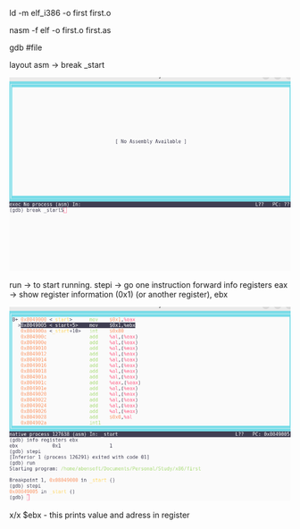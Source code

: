 ld -m elf_i386 -o first first.o

nasm -f elf -o first.o first.as

gdb #file 

layout asm -> break _start

![img.png](img.png)

run -> to start running.
stepi -> go one instruction forward
info registers eax -> show register information (0x1)
(or another register), ebx

![img_1.png](img_1.png)

x/x $ebx - this prints value and adress in register
